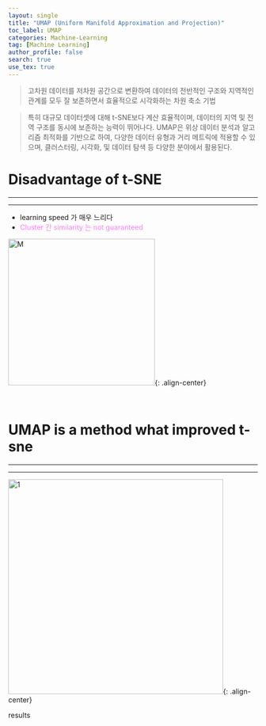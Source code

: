 ```yaml
---
layout: single
title: "UMAP (Uniform Manifold Approximation and Projection)"
toc_label: UMAP
categories: Machine-Learning
tag: [Machine Learning]
author_profile: false
search: true
use_tex: true
---
```


> 고차원 데이터를 저차원 공간으로 변환하여 데이터의 전반적인 구조와 지역적인 관계를 모두 잘 보존하면서 효율적으로 시각화하는 차원 축소 기법

> 특히 대규모 데이터셋에 대해 t-SNE보다 계산 효율적이며, 
> 데이터의 지역 및 전역 구조를 동시에 보존하는 능력이 뛰어나다. UMAP은 위상 데이터 분석과 알고리즘 최적화를 기반으로 하여, 다양한 데이터 유형과 거리 메트릭에 적용할 수 있으며, 클러스터링, 시각화, 및 데이터 탐색 등 다양한 분야에서 활용된다.


# Disadvantage of t-SNE

---

---

- learning speed 가 매우 느리다
- <span style='color:#ff7fff'>Cluster 간 similarity 는 not guaranteed</span>

<img width="296" alt="M" src="https://github.com/woo-kyu/woo-kyu.github.io/assets/102133610/7df455d7-8fda-47cd-b1ed-61dc3ab04e2d">{: .align-center}

<br>

# UMAP is a method what improved t-sne

---

---

<img width="434" alt="1" src="https://github.com/woo-kyu/woo-kyu.github.io/assets/102133610/a1f4a83f-4101-4bbb-a5fa-1313d5fe704a">{: .align-center}


results